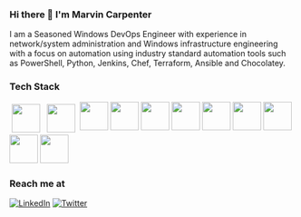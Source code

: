### Hi there 👋 I'm Marvin Carpenter

<!--
**mcarpenter2840/mcarpenter2840** is a ✨ _special_ ✨ repository because its `README.md` (this file) appears on your GitHub profile.

Here are some ideas to get you started:

- 🔭 I’m currently working on ...
- 🌱 I’m currently learning ...
- 👯 I’m looking to collaborate on ...
- 🤔 I’m looking for help with ...
- 💬 Ask me about ...
- 📫 How to reach me: ...
- 😄 Pronouns: ...
- ⚡ Fun fact: ...
-->

I am a Seasoned Windows DevOps Engineer with experience in network/system administration and Windows infrastructure engineering with a focus on automation using industry standard automation tools such as PowerShell, Python, Jenkins, Chef, Terraform, Ansible and Chocolatey.

### Tech Stack

<img height="50" width="50" src="https://simpleicons.org/icons/amazonaws.svg" style="vertical-align:top; margin:4px"/>
<img height="50" width="50" src="https://simpleicons.org/icons/ansible.svg"  style="vertical-align:top; margin:4px"/>
<img height="50" width="50" src="https://simpleicons.org/icons/microsoftazure.svg" />
<img height="50" width="50" src="https://simpleicons.org/icons/powershell.svg" />
<img height="50" width="50" src="https://simpleicons.org/icons/chef.svg" />
<img height="50" width="50" src="https://simpleicons.org/icons/terraform.svg" />
<img height="50" width="50" src="https://simpleicons.org/icons/docker.svg" />
<img height="50" width="50" src="https://simpleicons.org/icons/kubernetes.svg" />
<img height="50" width="50" src="https://simpleicons.org/icons/chocolatey.svg" />
<img height="50" width="50" src="https://simpleicons.org/icons/jenkins.svg" />
<img height="50" width="50" src="https://simpleicons.org/icons/googlecloud.svg" />

### Reach me at

<a href="https://www.linkedin.com/in/marvincarpenter/" target="_blank"><img alt="LinkedIn" src="https://img.shields.io/badge/LinkedIn-@marvincarpenter-blue?style=flat&logo=linkedin"></a>
<a href="https://twitter.com/devonfury" target="_blank"><img alt="Twitter" src="https://img.shields.io/twitter/follow/devonfury?style=social"></a>

